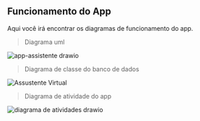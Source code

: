 
## Funcionamento do App


Aqui você irá encontrar os diagramas de funcionamento do app.

> Diagrama uml


![app-assistente drawio](https://user-images.githubusercontent.com/73204469/199808392-56080c6d-dbd3-4ac4-833d-853ae9687692.png)


> Diagrama de classe do banco de dados


![Assustente Virtual](https://user-images.githubusercontent.com/73204469/199808585-2793e760-38db-4814-9af1-b72ca36f25dc.png)


> Diagrama de atividade do app


![diagrama de atividades drawio](https://user-images.githubusercontent.com/73204469/199813933-184f15d7-958e-4c7e-8025-a674b3215e1e.png)
